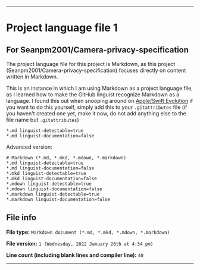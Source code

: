 
***

# Project language file 1

## For Seanpm2001/Camera-privacy-specification

The project language file for this project is Markdown, as this project (Seanpm2001/Camera-privacy-specification) focuses directly on content written in Markdown.

This is an instance in which I am using Markdown as a project language file, as I learned how to make the GitHub linguist recognize Markdown as a language. I found this out when snooping around on [Apple/Swift Evolution](https://github.com/apple/swift-evolution/blob/main/.gitattributes) if you want to do this yourself, simply add this to your `.gitattributes` file (if you haven't created one yet, make it now, do not add anything else to the file name but `.gitattributes`)

```gitattributes
*.md linguist-detectable=true
*.md linguist-documentation=false
```

Advanced version:

```gitattributes
# Markdown (*.md, *.mkd, *.mdown, *.markdown)
*.md linguist-detectable=true
*.md linguist-documentation=false
*.mkd linguist-detectable=true
*.mkd linguist-documentation=false
*.mdown linguist-detectable=true
*.mdown linguist-documentation=false
*.markdown linguist-detectable=true
*.markdown linguist-documentation=false
```

## File info

**File type:** `Markdown document (*.md, *.mkd, *.mdown, *.markdown)`

**File version:** `1 (Wednesday, 2022 January 26th at 4:34 pm)`

**Line count (including blank lines and compiler line):** `40`

***
